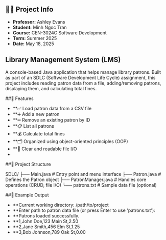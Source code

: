## 👨‍🏫 Project Info
- **Professor:** Ashley Evans  
- **Student:** Minh Ngoc Tran  
- **Course:** CEN-3024C Software Development  
- **Term:** Summer 2025  
- **Date:** May 18, 2025  


## Library Management System (LMS)
A console-based Java application that helps manage library patrons. Built as part of an SDLC (Software Development Life Cycle) assignment, this project includes reading patron data from a file, adding/removing patrons, displaying them, and calculating total fines.


##📁 Features

- **✅ Load patron data from a CSV file
- **➕ Add a new patron
- **➖ Remove an existing patron by ID
- **📋 List all patrons
- **💰 Calculate total fines
- **🗂 Organized using object-oriented principles (OOP)
- **📄 Clear and readable file I/O
- 

##🧩 Project Structure


SDLC/
├── Main.java            # Entry point and menu interface
├── Patron.java          # Defines the Patron object
├── PatronManager.java   # Handles core operations (CRUD, file I/O)
└── patrons.txt          # Sample data file (optional)


##🧪 Example Output
- **Current working directory: /path/to/project
- **Enter path to patron data file (or press Enter to use 'patrons.txt'): 
- **Patrons loaded successfully.
- **1,John Doe,123 Main St,2.50
- **2,Jane Smith,456 Elm St,1.25
- **3,Bob Johnson,789 Oak St,0.00





